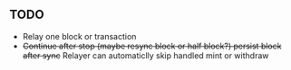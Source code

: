 ## TODO
* Relay one block or transaction
* ~~Continue after stop (maybe resync block or half block?) persist block after sync~~ Relayer can automaticlly skip handled mint or withdraw
